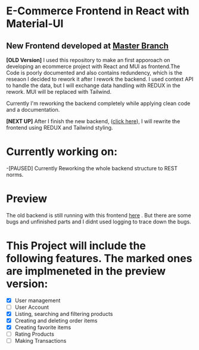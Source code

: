 # E-Commerce Frontend in React with Material-UI
## New Frontend developed at [Master Branch](https://github.com/Leonid10011/ecommerce-frontend/tree/master)
**[OLD Version]** I used this repository to make an first apporoach on developing an ecommerce project with React and MUI as frontend.The Code is poorly documented and also contains redundency, which is the reseaon I decided to rework it after I rework the backend. I used context API to handle the data, but I will exchange data handling with REDUX in the rework. MUI will be replaced with Tailwind.


Currently I'm reworking the backend completely while applying clean code and a documentation. 

**[NEXT UP]** After I finish the new backend, ([click here](https://github.com/Leonid10011/ecommerce-backend)), I will rewrite the frontend using REDUX and Tailwind styling. 

# Currently working on:
-[PAUSED] Currently Reworking the whole backend structure to REST norms. 

# Preview
The old backend is still running with this frontend [here](http://217.72.204.244/) . But there are some bugs and unfinished parts and I didnt used logging to trace down the bugs. 

# This Project will include the following features. The marked ones are implmeneted in the preview version:
- [x] User management
- [ ] User Account
- [x] Listing, searching and filtering products
- [x] Creating and deleting order items
- [x] Creating favorite items
- [ ] Rating Products
- [ ] Making Transactions
